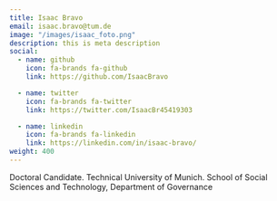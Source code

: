 ```yaml
---
title: Isaac Bravo
email: isaac.bravo@tum.de
image: "/images/isaac_foto.png"
description: this is meta description
social:
  - name: github
    icon: fa-brands fa-github
    link: https://github.com/IsaacBravo

  - name: twitter
    icon: fa-brands fa-twitter
    link: https://twitter.com/IsaacBr45419303

  - name: linkedin
    icon: fa-brands fa-linkedin
    link: https://linkedin.com/in/isaac-bravo/
weight: 400
---
```


Doctoral Candidate. Technical University of Munich. 
School of Social Sciences and Technology, 
Department of Governance
